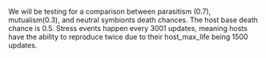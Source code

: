 We will be testing for a comparison between parasitism (0.7), mutualism(0.3), and neutral symbionts death chances. The host base death chance is 0.5. Stress events happen every 3001 updates, meaning hosts have the ability to reproduce twice due to their host_max_life being 1500 updates.